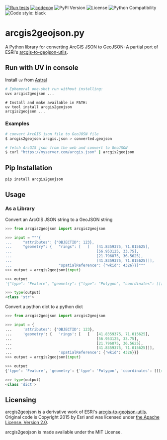 [![Run tests](https://github.com/chris48s/arcgis2geojson/actions/workflows/test.yml/badge.svg?branch=master)](https://github.com/chris48s/arcgis2geojson/actions/workflows/test.yml)
[![codecov](https://codecov.io/gh/chris48s/arcgis2geojson/branch/master/graph/badge.svg?token=uMbOfMCHqD)](https://codecov.io/gh/chris48s/arcgis2geojson)
![PyPI Version](https://img.shields.io/pypi/v/arcgis2geojson.svg)
![License](https://img.shields.io/pypi/l/arcgis2geojson.svg)
![Python Compatibility](https://img.shields.io/badge/dynamic/json?query=info.requires_python&label=python&url=https%3A%2F%2Fpypi.org%2Fpypi%2Farcgis2geojson%2Fjson)
![Code style: black](https://img.shields.io/badge/code%20style-black-000000.svg)

# arcgis2geojson.py
A Python library for converting ArcGIS JSON to GeoJSON: A partial port of ESRI's [arcgis-to-geojson-utils](https://github.com/Esri/arcgis-to-geojson-utils/).

## Run with UV in console
Install `uv` from [Astral](https://[Astral.sh](https://docs.astral.sh/uv/))
```sh
# Ephemeral one-shot run without installing:
uvx arcgis2geojson ...
```
```
# Install and make available in PATH:
uv tool install arcgis2geojson
arcgis2geojson ...
```

### Examples

```sh
# convert ArcGIS json file to GeoJOSN file
$ arcgis2geojson arcgis.json > converted.geojson

# fetch ArcGIS json from the web and convert to GeoJSON
$ curl "https://myserver.com/arcgis.json" | arcgis2geojson
```

## Pip Installation
```
pip install arcgis2geojson
```

## Usage

### As a Library

Convert an ArcGIS JSON string to a GeoJSON string

```py
>>> from arcgis2geojson import arcgis2geojson

>>> input = """{
...     "attributes": {"OBJECTID": 123},
...     "geometry": {   "rings": [   [   [41.8359375, 71.015625],
...                                      [56.953125, 33.75],
...                                      [21.796875, 36.5625],
...                                      [41.8359375, 71.015625]]],
...                     "spatialReference": {"wkid": 4326}}}"""
>>> output = arcgis2geojson(input)

>>> output
'{"type": "Feature", "geometry": {"type": "Polygon", "coordinates": [[[41.8359375, 71.015625], [21.796875, 36.5625], [56.953125, 33.75], [41.8359375, 71.015625]]]}, "properties": {"OBJECTID": 123}, "id": 123}'

>>> type(output)
<class 'str'>
```

Convert a python dict to a python dict

```py
>>> from arcgis2geojson import arcgis2geojson

>>> input = {
...     'attributes': {'OBJECTID': 123},
...     'geometry': {   'rings': [   [   [41.8359375, 71.015625],
...                                      [56.953125, 33.75],
...                                      [21.796875, 36.5625],
...                                      [41.8359375, 71.015625]]],
...                     'spatialReference': {'wkid': 4326}}}
>>> output = arcgis2geojson(input)

>>> output
{'type': 'Feature', 'geometry': {'type': 'Polygon', 'coordinates': [[[41.8359375, 71.015625], [21.796875, 36.5625], [56.953125, 33.75], [41.8359375, 71.015625]]]}, 'properties': {'OBJECTID': 123}, 'id': 123}

>>> type(output)
<class 'dict'>
```


## Licensing

arcgis2geojson is a derivative work of ESRI's [arcgis-to-geojson-utils](https://github.com/Esri/arcgis-to-geojson-utils/). Original code is Copyright 2015 by Esri and was licensed under [the Apache License, Version 2.0](http://www.apache.org/licenses/LICENSE-2.0).

arcgis2geojson is made available under the MIT License.
